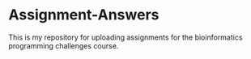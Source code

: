 # Assignment-Answers
This is my repository for uploading assignments for the bioinformatics programming challenges course.
